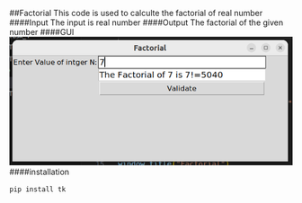 ##Factorial 
This code is used to calculte the factorial of real number
####Input
The input is real number
####Output
The factorial of the given number
####GUI
![Gui](Screenshot%20from%202023-08-30%2000-38-32.png)
####installation
```python
pip install tk
```


